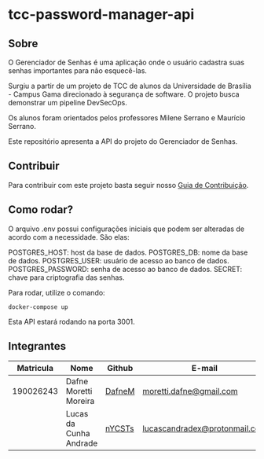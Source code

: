 # tcc-password-manager-api

## Sobre

O Gerenciador de Senhas é uma aplicação onde o usuário cadastra suas senhas importantes para não esquecẽ-las. 

Surgiu a partir de um projeto de TCC de alunos da Universidade de Brasília - Campus Gama direcionado à segurança de software. O projeto busca demonstrar um pipeline DevSecOps.

Os alunos foram orientados pelos professores Milene Serrano e Maurício Serrano.

Este repositório apresenta a API do projeto do Gerenciador de Senhas.

## Contribuir

Para contribuir com este projeto basta seguir nosso [Guia de Contribuição](https://github.com/nYCSTs/tcc-password-manager/docs/guia-contribuicao.md). 

## Como rodar?

O arquivo .env possui configurações iniciais que podem ser alteradas de acordo com a necessidade. São elas:

POSTGRES_HOST: host da base de dados.
POSTGRES_DB: nome da base de dados.
POSTGRES_USER: usuário de acesso ao banco de dados.
POSTGRES_PASSWORD: senha de acesso ao banco de dados.
SECRET: chave para criptografia das senhas.

Para rodar, utilize o comando:

```
docker-compose up
```

Esta API estará rodando na porta 3001.

## Integrantes

| Matricula | Nome | Github | E-mail |
|-----------|------|--------|--------|
|190026243|Dafne Moretti Moreira|[DafneM](https://github.com/DafneM)|moretti.dafne@gmail.com|
||Lucas da Cunha Andrade|[nYCSTs](https://github.com/nYCSTs)|lucascandradex@protonmail.com|## Sobre
